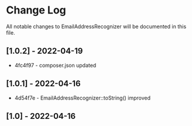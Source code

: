 Change Log
==========

All notable changes to EmailAddressRecognizer will be documented in this file.

## [1.0.2] - 2022-04-19

* 4fc4f97 - composer.json updated

## [1.0.1] - 2022-04-16

* 4d54f7e - EmailAddressRecognizer::toString() improved

## [1.0] - 2022-04-16
